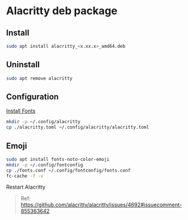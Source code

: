 # Alacritty deb package

## Install

```bash
sudo apt install alacritty_<x.xx.x>_amd64.deb
```

## Uninstall

```bash
sudo apt remove alacritty
```

## Configuration

[Install Fonts](https://docs.atticux.me/OS/Ubuntu/Terminal/#install-fonts)

```bash
mkdir -p ~/.config/alacritty
cp ./alacritty.toml ~/.config/alacritty/alacritty.toml
```

## Emoji

```bash
sudo apt install fonts-noto-color-emoji
mkdir -p ~/.config/fontconfig
cp ./fonts.conf ~/.config/fontconfig/fonts.conf
fc-cache -f -v
```

Restart Alacritty

> Ref: https://github.com/alacritty/alacritty/issues/4692#issuecomment-855363642
